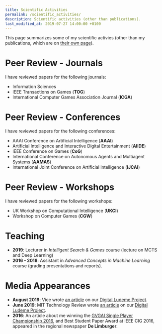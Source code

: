 ```yaml
---
title: Scientific Activities
permalink: /scientific_activities/
description: Scientific activities (other than publications).
last_modified_at: 2019-07-27 14:00:00 +0100
---
```


This page summarizes some of my scientific activies (other than my publications, which are on [their own page](/publications/)).

# Peer Review - Journals

I have reviewed papers for the following journals:

- Information Sciences
- IEEE Transactions on Games (**TOG**)
- International Computer Games Association Journal (**ICGA**)

# Peer Review - Conferences

I have reviewed papers for the following conferences:

- AAAI Conference on Artificial Intelligence (**AAAI**)
- Artificial Intelligence and Interactive Digital Entertainment (**AIIDE**)
- IEEE Conference on Games (**CoG**)
- International Conference on Autonomous Agents and Multiagent Systems (**AAMAS**)
- International Joint Conference on Artificial Intelligence (**IJCAI**)

# Peer Review - Workshops

I have reviewed papers for the following workshops:

- UK Workshop on Computational Intelligence (**UKCI**)
- Workshop on Computer Games (**CGW**)

# Teaching

- **2019**: Lecturer in *Intelligent Search & Games* course (lecture on MCTS and Deep Learning)
- **2016 - 2018**: Assistant in *Advanced Concepts in Machine Learning* course (grading presentations and reports).

# Media Appearances

- **August 2019**: Vice wrote 
[an article](https://www.vice.com/en_us/article/kz483y/scientists-are-discovering-long-lost-rules-for-ancient-board-games)
on our [Digital Ludeme Project](/projects/DigitalLudemeProject/).
- **June 2019**: MIT Technology Review wrote 
[an article](https://www.technologyreview.com/s/613780/machine-learning-is-about-to-revolutionize-the-study-of-ancient-games/?utm_medium=tr_social&utm_source=twitter&utm_campaign=site_visitor.unpaid.engagement) 
on our [Digital Ludeme Project](/projects/DigitalLudemeProject/).
- **2016**: An article about me winning the [GVGAI Single Player Championship 2016](http://gvgai.net/championship.php?t=2016&t=sp), 
and Best Student Paper Award at IEEE CIG 2016, appeared in the regional newspaper **De Limburger**.

